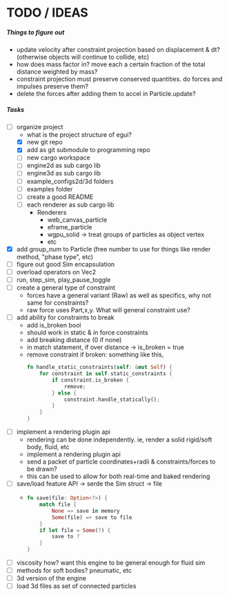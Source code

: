 
# TODO / IDEAS

##### Things to figure out
- update velocity after constraint projection based on displacement & dt? (otherwise objects will continue to collide, etc)
- how does mass factor in? move each a certain fraction of the total distance weighted by mass?
- constraint projection must preserve conserved quantities. do forces and impulses preserve them?
- delete the forces after adding them to accel in Particle.update?

##### Tasks
- [ ] organize project
    - what is the project structure of egui?
    - [X] new git repo
    - [X] add as git submodule to programming repo
    - [ ] new cargo workspace
    - [ ] engine2d as sub cargo lib
    - [ ] engine3d as sub cargo lib
    - [ ] example_configs2d/3d folders
    - [ ] examples folder
    - [ ] create a good README
    - [ ] each renderer as sub cargo lib
        - Renderers
            - web_canvas_particle
            - eframe_particle
            - wgpu_solid -> treat groups of particles as object vertex
            - etc
- [X] add group_num to Particle (free number to use for things like render method, "phase type", etc)
- [ ] figure out good Sim encapsulation
- [ ] overload operators on Vec2
- [ ] run, step_sim, play_pause_toggle
- [ ] create a general type of constraint 
    - forces have a general variant (Raw) as well as specifics, why not same for constraints?
    - raw force uses Part,x,y.  What will general constraint use?
- [ ] add ability for constraints to break
    - add is_broken bool
    - should work in static & in force constraints
    - add breaking distance (0 if none)
    - in match statement, if over distance -> is_broken = true
    - remove constraint if broken: something like this,
        ```rust
        fn handle_static_constraints(self: &mut Self) {
            for constraint in self.static_constraints {
                if constraint.is_broken {
                    remove;
                } else {
                    constraint.handle_statically();
                }
            }
        }
        ```
- [ ] implement a rendering plugin api
    - rendering can be done independently. ie, render a solid rigid/soft body, fluid, etc
    - implement a rendering plugin api
    - send a packet of particle coordinates+radii & constraints/forces to be drawn?
    - this can be used to allow for both real-time and baked rendering
- [ ] save/load feature API -> serde the Sim struct -> file
    -   ```rust
        fn save(file: Option<?>) {
            match file {
                None => save in memory
                Some(file) => save to file
            }
            if let file = Some(?) {
                save to ?
            }
        }
        ```
- [ ] viscosity how? want this engine to be general enough for fluid sim
- [ ] methods for soft bodies? pneumatic, etc
- [ ] 3d version of the engine
- [ ] load 3d files as set of connected particles